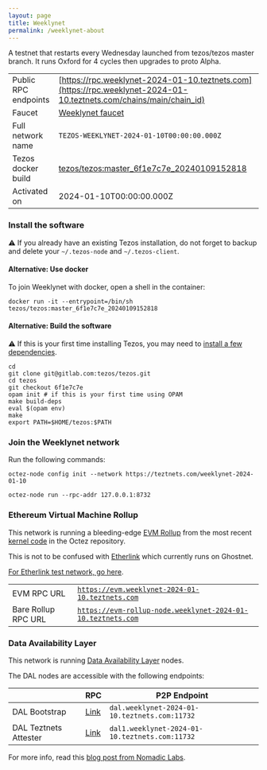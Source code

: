 ```yaml
---
layout: page
title: Weeklynet
permalink: /weeklynet-about
---
```


A testnet that restarts every Wednesday launched from tezos/tezos master branch. It runs Oxford for 4 cycles then upgrades to proto Alpha.

| | |
|-------|---------------------|
| Public RPC endpoints | [https://rpc.weeklynet-2024-01-10.teztnets.com](https://rpc.weeklynet-2024-01-10.teztnets.com/chains/main/chain_id)<br/> |
| Faucet | [Weeklynet faucet](https://faucet.weeklynet-2024-01-10.teztnets.com) |
| Full network name | `TEZOS-WEEKLYNET-2024-01-10T00:00:00.000Z` |
| Tezos docker build | [tezos/tezos:master_6f1e7c7e_20240109152818](https://hub.docker.com/r/tezos/tezos/tags?page=1&ordering=last_updated&name=master_6f1e7c7e_20240109152818) |
| Activated on | 2024-01-10T00:00:00.000Z |





### Install the software

⚠️  If you already have an existing Tezos installation, do not forget to backup and delete your `~/.tezos-node` and `~/.tezos-client`.



#### Alternative: Use docker

To join Weeklynet with docker, open a shell in the container:

```
docker run -it --entrypoint=/bin/sh tezos/tezos:master_6f1e7c7e_20240109152818
```

#### Alternative: Build the software

⚠️  If this is your first time installing Tezos, you may need to [install a few dependencies](https://tezos.gitlab.io/introduction/howtoget.html#setting-up-the-development-environment-from-scratch).

```
cd
git clone git@gitlab.com:tezos/tezos.git
cd tezos
git checkout 6f1e7c7e
opam init # if this is your first time using OPAM
make build-deps
eval $(opam env)
make
export PATH=$HOME/tezos:$PATH
```

### Join the Weeklynet network

Run the following commands:

```
octez-node config init --network https://teztnets.com/weeklynet-2024-01-10

octez-node run --rpc-addr 127.0.0.1:8732
```


### Ethereum Virtual Machine Rollup

This network is running a bleeding-edge [EVM Rollup](https://docs.etherlink.com/welcome/what-is-etherlink) from the most recent [kernel code](https://gitlab.com/tezos/tezos/-/tree/master/etherlink) in the Octez repository.

This is not to be confused with [Etherlink](https://docs.etherlink.com/get-started/connect-your-wallet-to-etherlink) which currently runs on Ghostnet.

[For Etherlink test network, go here](https://docs.etherlink.com/get-started/connect-your-wallet-to-etherlink).

| | |
|-------|---------------------|
| EVM RPC URL | [`https://evm.weeklynet-2024-01-10.teztnets.com`](https://evm.weeklynet-2024-01-10.teztnets.com) |
| Bare Rollup RPC URL | [`https://evm-rollup-node.weeklynet-2024-01-10.teztnets.com`](https://evm-rollup-node.weeklynet-2024-01-10.teztnets.com/global/block/head) |




### Data Availability Layer

This network is running [Data Availability Layer](https://tezos.gitlab.io/shell/dal.html) nodes.


The DAL nodes are accessible with the following endpoints:

| | RPC | P2P Endpoint |
|------------|---------|--------------|
| DAL Bootstrap | [Link](https://dal-bootstrap-rpc.weeklynet-2024-01-10.teztnets.com) | `dal.weeklynet-2024-01-10.teztnets.com:11732` |
| DAL Teztnets Attester | [Link](https://dal-attester-rpc.weeklynet-2024-01-10.teztnets.com) | `dal1.weeklynet-2024-01-10.teztnets.com:11732` |


For more info, read this [blog post from Nomadic Labs](https://research-development.nomadic-labs.com/data-availability-layer-tezos.html).



